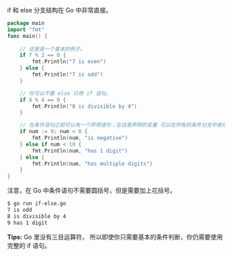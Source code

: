 

if 和 else 分支结构在 Go 中非常直接。

```go
package main
import "fmt"
func main() {
    
    // 这里是一个基本的例子。
    if 7 % 2 == 0 {
        fmt.Println("7 is even")
    } else {
        fmt.Println("7 is odd")
    }

    // 你可以不要 else 只用 if 语句。
    if 8 % 4 == 0 {
        fmt.Println("8 is divisible by 4")
    }

    // 在条件语句之前可以有一个声明语句；在这里声明的变量 可以在所有的条件分支中使用。
    if num := 9; num < 0 {
        fmt.Println(num, "is negative")
    } else if num < 10 {
        fmt.Println(num, "has 1 digit")
    } else {
        fmt.Println(num, "has multiple digits")
    }
}
```
注意，在 Go 中条件语句不需要圆括号，但是需要加上花括号。

```sh
$ go run if-else.go 
7 is odd
8 is divisible by 4
9 has 1 digit
```

**Tips:** 
Go 里没有三目运算符， 所以即使你只需要基本的条件判断，你仍需要使用完整的 if 语句。
